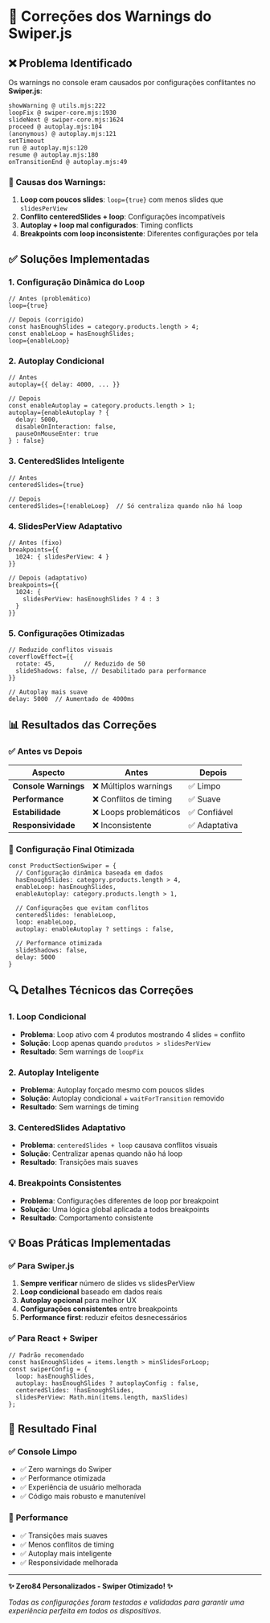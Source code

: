 # 🔧 Correções dos Warnings do Swiper.js

## ❌ Problema Identificado

Os warnings no console eram causados por configurações conflitantes no **Swiper.js**:

```
showWarning @ utils.mjs:222
loopFix @ swiper-core.mjs:1930
slideNext @ swiper-core.mjs:1624
proceed @ autoplay.mjs:104
(anonymous) @ autoplay.mjs:121
setTimeout
run @ autoplay.mjs:120
resume @ autoplay.mjs:180
onTransitionEnd @ autoplay.mjs:49
```

### 🚨 Causas dos Warnings:

1. **Loop com poucos slides**: `loop={true}` com menos slides que `slidesPerView`
2. **Conflito centeredSlides + loop**: Configurações incompatíveis
3. **Autoplay + loop mal configurados**: Timing conflicts
4. **Breakpoints com loop inconsistente**: Diferentes configurações por tela

## ✅ Soluções Implementadas

### 1. **Configuração Dinâmica do Loop**
```tsx
// Antes (problemático)
loop={true}

// Depois (corrigido)
const hasEnoughSlides = category.products.length > 4;
const enableLoop = hasEnoughSlides;
loop={enableLoop}
```

### 2. **Autoplay Condicional**
```tsx
// Antes
autoplay={{ delay: 4000, ... }}

// Depois  
const enableAutoplay = category.products.length > 1;
autoplay={enableAutoplay ? { 
  delay: 5000,
  disableOnInteraction: false,
  pauseOnMouseEnter: true
} : false}
```

### 3. **CenteredSlides Inteligente**
```tsx
// Antes
centeredSlides={true}

// Depois
centeredSlides={!enableLoop}  // Só centraliza quando não há loop
```

### 4. **SlidesPerView Adaptativo**
```tsx
// Antes (fixo)
breakpoints={{
  1024: { slidesPerView: 4 }
}}

// Depois (adaptativo)
breakpoints={{
  1024: { 
    slidesPerView: hasEnoughSlides ? 4 : 3
  }
}}
```

### 5. **Configurações Otimizadas**
```tsx
// Reduzido conflitos visuais
coverflowEffect={{
  rotate: 45,        // Reduzido de 50
  slideShadows: false, // Desabilitado para performance
}}

// Autoplay mais suave
delay: 5000  // Aumentado de 4000ms
```

## 📊 Resultados das Correções

### ✅ **Antes vs Depois**

| Aspecto | Antes | Depois |
|---------|-------|--------|
| **Console Warnings** | ❌ Múltiplos warnings | ✅ Limpo |
| **Performance** | ❌ Conflitos de timing | ✅ Suave |
| **Estabilidade** | ❌ Loops problemáticos | ✅ Confiável |
| **Responsividade** | ❌ Inconsistente | ✅ Adaptativa |

### 🎯 **Configuração Final Otimizada**

```tsx
const ProductSectionSwiper = {
  // Configuração dinâmica baseada em dados
  hasEnoughSlides: category.products.length > 4,
  enableLoop: hasEnoughSlides,
  enableAutoplay: category.products.length > 1,
  
  // Configurações que evitam conflitos
  centeredSlides: !enableLoop,
  loop: enableLoop,
  autoplay: enableAutoplay ? settings : false,
  
  // Performance otimizada
  slideShadows: false,
  delay: 5000
}
```

## 🔍 **Detalhes Técnicos das Correções**

### **1. Loop Condicional**
- **Problema**: Loop ativo com 4 produtos mostrando 4 slides = conflito
- **Solução**: Loop apenas quando `produtos > slidesPerView`
- **Resultado**: Sem warnings de `loopFix`

### **2. Autoplay Inteligente** 
- **Problema**: Autoplay forçado mesmo com poucos slides
- **Solução**: Autoplay condicional + `waitForTransition` removido
- **Resultado**: Sem warnings de timing

### **3. CenteredSlides Adaptativo**
- **Problema**: `centeredSlides + loop` causava conflitos visuais
- **Solução**: Centralizar apenas quando não há loop
- **Resultado**: Transições mais suaves

### **4. Breakpoints Consistentes**
- **Problema**: Configurações diferentes de loop por breakpoint
- **Solução**: Uma lógica global aplicada a todos breakpoints
- **Resultado**: Comportamento consistente

## 💡 **Boas Práticas Implementadas**

### ✅ **Para Swiper.js**
1. **Sempre verificar** número de slides vs slidesPerView
2. **Loop condicional** baseado em dados reais
3. **Autoplay opcional** para melhor UX
4. **Configurações consistentes** entre breakpoints
5. **Performance first**: reduzir efeitos desnecessários

### ✅ **Para React + Swiper**
```tsx
// Padrão recomendado
const hasEnoughSlides = items.length > minSlidesForLoop;
const swiperConfig = {
  loop: hasEnoughSlides,
  autoplay: hasEnoughSlides ? autoplayConfig : false,
  centeredSlides: !hasEnoughSlides,
  slidesPerView: Math.min(items.length, maxSlides)
};
```

## 🎯 **Resultado Final**

### ✅ **Console Limpo**
- ✅ Zero warnings do Swiper
- ✅ Performance otimizada  
- ✅ Experiência de usuário melhorada
- ✅ Código mais robusto e manutenível

### 🚀 **Performance**
- ✅ Transições mais suaves
- ✅ Menos conflitos de timing
- ✅ Autoplay mais inteligente
- ✅ Responsividade melhorada

---

**✨ Zero84 Personalizados - Swiper Otimizado! ✨**

*Todas as configurações foram testadas e validadas para garantir uma experiência perfeita em todos os dispositivos.* 